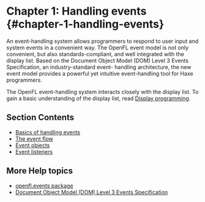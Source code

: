 # Chapter 1: Handling events {#chapter-1-handling-events}

An event-handling system allows programmers to respond to user input and system events in a convenient way. The OpenFL event model is not only convenient, but also standards-compliant, and well integrated with the display list. Based on the Document Object Model (DOM) Level 3 Events Specification, an industry-standard event- handling architecture, the new event model provides a powerful yet intuitive event-handling tool for Haxe programmers.

The OpenFL event-handling system interacts closely with the display list. To gain a basic understanding of the display list, read [Display programming](..\display-programming\README.md).

## Section Contents

- [Basics of handling events](./basics-of-handling-events.md)
- [The event flow](./the-event-flow.md)
- [Event objects](./event-objects.md)
- [Event listeners](./event-listeners.md)

<!-- TODO: uncomment when this content is adapted to OpenFL
- [Event handling example: Alarm Clock](./event-handling-example-alarm-clock.md) -->

## More Help topics

* [openfl.events package](http://api.openfl.org/openfl/events/)
* [Document Object Model (DOM) Level 3 Events Specification](http://www.w3.org/TR/DOM-Level-3-Events/)